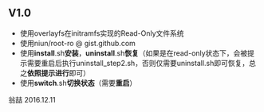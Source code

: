 ## V1.0

- 使用overlayfs在initramfs实现的Read-Only文件系统
- 使用niun/root-ro @ gist.github.com
- 使用**install**.sh**安装**，**uninstall**.sh**恢复**（如果是在read-only状态下，会被提示需要重启后执行uninstall_step2.sh，否则仅需要uninstall.sh即可恢复，总之**依照提示进行**即可）
- 使用**switch**.sh**切换状态**（需要**重启**）


翁喆 2016.12.11
